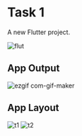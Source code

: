 # Task 1

A new Flutter project.


![flut](https://user-images.githubusercontent.com/47818179/78686754-098f1b80-7911-11ea-8da2-0689f298d1d9.PNG)

## App Output

![ezgif com-gif-maker](https://user-images.githubusercontent.com/47818179/78587326-6b407e80-785a-11ea-8358-707f748833ee.gif)


## App Layout

![t1](https://user-images.githubusercontent.com/47818179/78587252-4e0bb000-785a-11ea-8f1c-d57e3188832c.png)
![t2](https://user-images.githubusercontent.com/47818179/78587255-4f3cdd00-785a-11ea-8382-80adafed3a12.png)
